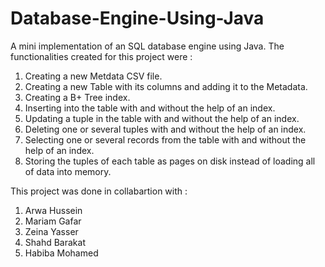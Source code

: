 # Database-Engine-Using-Java

A mini implementation of an SQL database engine using Java.
The functionalities created for this project were :
 1. Creating a new Metdata CSV file.
 2. Creating a new Table with its columns and adding it to the Metadata.
 3. Creating a B+ Tree index.
 4. Inserting into the table with and without the help of an index.
 5. Updating a tuple in the table with and without the help of an index.
 6. Deleting one or several tuples with and without the help of an index.
 7. Selecting one or several records from the table with and without the help of an index.
 8. Storing the tuples of each table as pages on disk instead of loading all of data into memory.

This project was done in collabartion with :
  1. Arwa Hussein
  2. Mariam Gafar
  3. Zeina Yasser
  4. Shahd Barakat
  5. Habiba Mohamed 


